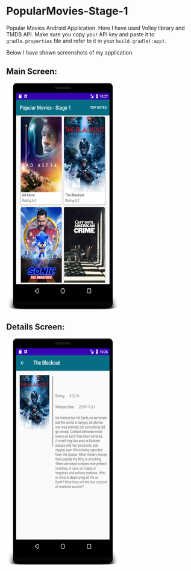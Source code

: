# PopularMovies-Stage-1
Popular Movies Android Application.
Here I have used Volley library and TMDB API.
Make sure you copy your API key and paste it to ```gradle.properties``` file and refer to it in your ```build.gradle(:app)```.


Below I have shown screenshots of my application.

## Main Screen:

<img src="https://raw.githubusercontent.com/anikkcah/ImageblobsforReadme/master/main_screen.png" width="300" height="600">

<img vspace="20">

## Details Screen:

<img src="https://raw.githubusercontent.com/anikkcah/ImageblobsforReadme/master/detailsScreen.png" width="300" height="600">
